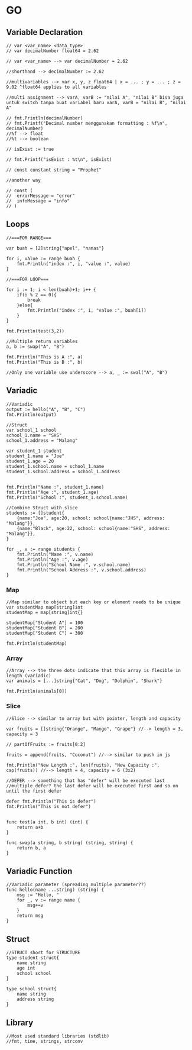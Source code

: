 # GO

## Variable Declaration
    // var <var_name> <data_type>
	// var decimalNumber float64 = 2.62

	// var <var_name> --> var decimalNumber = 2.62
	
	//shorthand --> decimalNumber := 2.62

	//multivariables --> var x, y, z float64 | x = ... ; y = ... ; z = 9.02 ^float64 applies to all variables

	//multi assignment --> varA, varB := "nilai A", "nilai B" bisa juga untuk switch tanpa buat variabel baru varA, varB = "nilai B", "nilai A"

	// fmt.Println(decimalNumber)
	// fmt.Printf("Decimal number menggunakan formatting : %f\n", decimalNumber)
	//%f --> float
	//%t --> boolean

	// isExist := true

	// fmt.Printf("isExist : %t\n", isExist)

	// const constant string = "Prophet"
	
	//another way

	// const (
	// 	errorMessage = "error"
	// 	infoMessage = "info"
	// )

## Loops
	//===FOR RANGE===

	var buah = [2]string{"apel", "nanas"}

	for i, value := range buah {
		fmt.Println("index :", i, "value :", value)
	}

	//===FOR LOOP===

	for i := 1; i < len(buah)+1; i++ {
		if(i % 2 == 0){
			break
		}else{
			fmt.Println("index :", i, "value :", buah[i])
		}
	}

	fmt.Println(test(3,2))

	//Multiple return variables
	a, b := swap("A", "B")

	fmt.Println("This is A :", a)
	fmt.Println("This is B :", b)

	//Only one variable use underscore --> a, _ := swal("A", "B")

## Variadic

	//Variadic
	output := hello("A", "B", "C")
	fmt.Println(output)

	//Struct
	var school_1 school
	school_1.name = "SHS"
	school_1.address = "Malang"

	var student_1 student
	student_1.name = "Joe"
	student_1.age = 20
	student_1.school.name = school_1.name
	student_1.school.address = school_1.address


	fmt.Println("Name :", student_1.name)
	fmt.Println("Age :", student_1.age)
	fmt.Println("School :", student_1.school.name)

	//Combine Struct with slice
	students := []student{
		{name:"Joe", age:20, school: school{name:"JHS", address: "Malang"}},
		{name:"Black", age:22, school: school{name:"SHS", address: "Malang"}},
	}

	for _, v := range students {
		fmt.Println("Name :", v.name)
		fmt.Println("Age :", v.age)
		fmt.Println("School Name :", v.school.name)
		fmt.Println("School Address :", v.school.address)
	}
### Map
	//Map similar to object but each key or element needs to be unique
	var studentMap map[string]int
	studentMap = map[string]int{}

	studentMap["Student A"] = 100
	studentMap["Student B"] = 200
	studentMap["Student C"] = 300

	fmt.Println(studentMap)
### Array
	//Array --> the three dots indicate that this array is flexible in length (variadic)
	var animals = [...]string{"Cat", "Dog", "Dolphin", "Shark"}

	fmt.Println(animals[0])
### Slice
	//Slice --> similar to array but with pointer, length and capacity

	var fruits = []string{"Orange", "Mango", "Grape"} //--> length = 3, capacity = 3

	// partOfFruits := fruits[0:2]

	fruits = append(fruits, "Coconut") //--> similar to push in js

	fmt.Println("New Length :", len(fruits), "New Capacity :", cap(fruits)) //--> length = 4, capacity = 6 (3x2)

	//DEFER --> something that has "defer" will be executed last
	//multiple defer? the last defer will be executed first and so on until the first defer
	
	defer fmt.Println("This is defer")
	fmt.Println("This is not defer")


    func test(a int, b int) (int) {
        return a+b
    }

    func swap(a string, b string) (string, string) {
        return b, a
    }

## Variadic Function
    //Variadic parameter (spreading multiple parameter??)
    func hello(name ...string) (string) {
        msg := "Hello, "
        for _, v := range name {
            msg+=v
        }
        return msg
    }

## Struct
    //STRUCT short for STRUCTURE
    type student struct{
        name string
        age int
        school school
    }

    type school struct{
        name string
        address string
    }

## Library
    //Most used standard libraries (stdlib)
    //fmt, time, strings, strconv